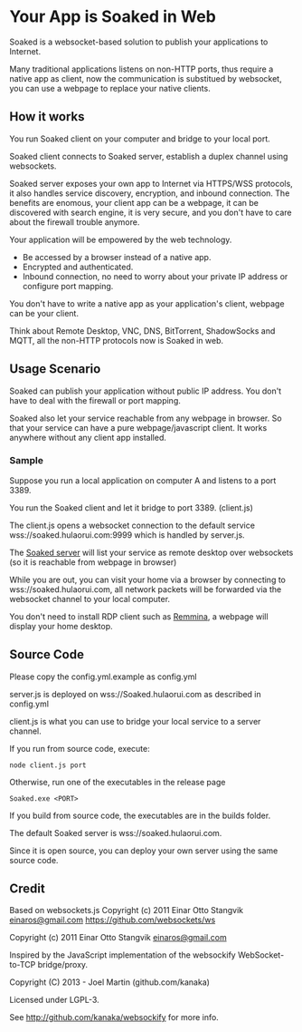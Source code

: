 # Your App is Soaked in Web

Soaked is a websocket-based solution to publish your applications to Internet.

Many traditional applications listens on non-HTTP ports, thus require a native
app as client, now the communication is substitued by websocket, you can use a
webpage to replace your native clients.

## How it works

You run Soaked client on your computer and bridge to your local port.

Soaked client connects to Soaked server, establish a duplex channel using
websockets.

Soaked server exposes your own app to Internet via HTTPS/WSS protocols, it also
handles service discovery, encryption, and inbound connection. The benefits are
enomous, your client app can be a webpage, it can be discovered with search
engine, it is very secure, and you don't have to care about the firewall trouble
anymore.

Your application will be empowered by the web technology.

-   Be accessed by a browser instead of a native app.
-   Encrypted and authenticated.
-   Inbound connection, no need to worry about your private IP address or
    configure port mapping.

You don't have to write a native app as your application's client, webpage can
be your client.

Think about Remote Desktop, VNC, DNS, BitTorrent, ShadowSocks and MQTT, all the
non-HTTP protocols now is Soaked in web.

## Usage Scenario

Soaked can publish your application without public IP address. You don't have to
deal with the firewall or port mapping.

Soaked also let your service reachable from any webpage in browser. So that your
service can have a pure webpage/javascript client. It works anywhere without any
client app installed.

### Sample

Suppose you run a local application on computer A and listens to a port 3389.

You run the Soaked client and let it bridge to port 3389. (client.js)

The client.js opens a websocket connection to the default service
wss://soaked.hulaorui.com:9999 which is handled by server.js.

The [Soaked server](https://soaked.hulaorui.com) will list your service as
remote desktop over websockets (so it is reachable from webpage in browser)

While you are out, you can visit your home via a browser by connecting to
wss://soaked.hulaorui.com, all network packets will be forwarded via the
websocket channel to your local computer.

You don't need to install RDP client such as
[Remmina](https://gitlab.com/Remmina/Remmina), a webpage will display your home
desktop.

## Source Code

Please copy the config.yml.example as config.yml

server.js is deployed on wss://Soaked.hulaorui.com as described in config.yml

client.js is what you can use to bridge your local service to a server channel.

If you run from source code, execute:

```
node client.js port
```

Otherwise, run one of the executables in the release page

```
Soaked.exe <PORT>
```

If you build from source code, the executables are in the builds folder.

The default Soaked server is wss://soaked.hulaorui.com.

Since it is open source, you can deploy your own server using the same source
code.

## Credit

Based on websockets.js Copyright (c) 2011 Einar Otto Stangvik
<einaros@gmail.com> https://github.com/websockets/ws

Copyright (c) 2011 Einar Otto Stangvik <einaros@gmail.com>

Inspired by the JavaScript implementation of the websockify WebSocket-to-TCP
bridge/proxy.

Copyright (C) 2013 - Joel Martin (github.com/kanaka)

Licensed under LGPL-3.

See http://github.com/kanaka/websockify for more info.
